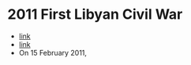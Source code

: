 # 2011 First Libyan Civil War
- [link](https://en.wikipedia.org/wiki/First_Libyan_Civil_War)
- [link](https://en.wikipedia.org/wiki/2011_military_intervention_in_Libya)
- On 15 February 2011,